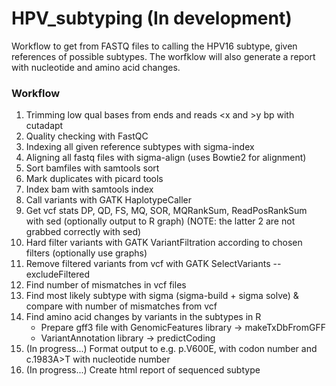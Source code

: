 # HPV_subtyping (In development)
Workflow to get from FASTQ files to calling the HPV16 subtype, given references of possible subtypes. The worfklow will also generate a report with nucleotide and amino acid changes. 

### Workflow

1. Trimming low qual bases from ends and reads \<x and \>y bp with cutadapt
2. Quality checking with FastQC
3. Indexing all given reference subtypes with sigma-index
4. Aligning all fastq files with sigma-align (uses Bowtie2 for alignment)
5. Sort bamfiles with samtools sort
6. Mark duplicates with picard tools
7. Index bam with samtools index
8. Call variants with GATK HaplotypeCaller
9. Get vcf stats DP, QD, FS, MQ, SOR, MQRankSum, ReadPosRankSum with sed (optionally output to R graph) (NOTE: the latter 2 are not grabbed correctly with sed)
10. Hard filter variants with GATK VariantFiltration according to chosen filters (optionally use graphs)
12. Remove filtered variants from vcf with GATK SelectVariants --excludeFiltered
14. Find number of mismatches in vcf files
15. Find most likely subtype with sigma (sigma-build + sigma solve) & compare with number of mismatches from vcf
16. Find amino acid changes by variants in the subtypes in R
    - Prepare gff3 file with GenomicFeatures library -> makeTxDbFromGFF
    - VariantAnnotation library -> predictCoding
17. (In progress...) Format output to e.g. p.V600E, with codon number and c.1983A>T with nucleotide number
18. (In progress...) Create html report of sequenced subtype
